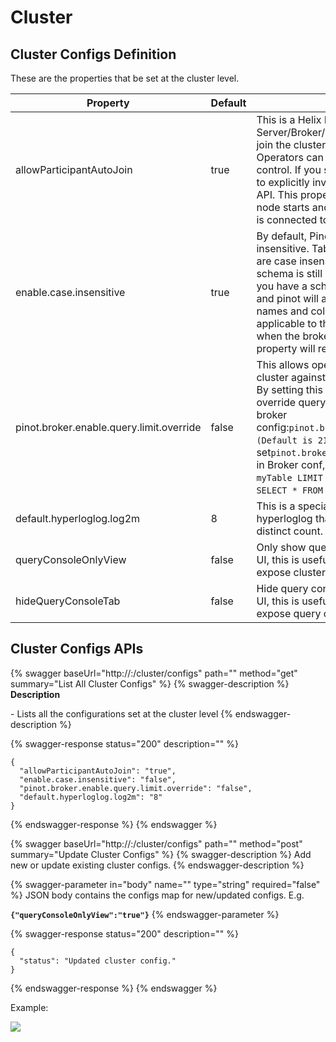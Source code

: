 # Cluster

## Cluster Configs Definition

These are the properties that be set at the cluster level.

| Property                                 | Default | Description                                                                                                                                                                                                                                                                                                                                                                                                                       |
| ---------------------------------------- | ------- | --------------------------------------------------------------------------------------------------------------------------------------------------------------------------------------------------------------------------------------------------------------------------------------------------------------------------------------------------------------------------------------------------------------------------------- |
| allowParticipantAutoJoin                 | true    | This is a Helix Property that allows any Pinot Server/Broker/Controller to automatically join the cluster. This is true by default. Operators can set this to false for more control. If you set this to false, you will have to explicitly invoke `/Instance/addInstance` API. This property is checked when a Pinot node starts and has no effect once the node is connected to the cluster.                                    |
| enable.case.insensitive                  | true    | By default, Pinot queries are case insensitive. Table name, column name, etc are case insensitive. This is because the schema is still optional for batch tables. If you have a schema, you can set this to false and pinot will accept any case for table names and columns. This property is applicable to the broker and is read only when the broker starts. Changing this property will require restarting the broker.       |
| pinot.broker.enable.query.limit.override | false   | This allows operators to protect the Pinot cluster against bad queries with large limits. By setting this to true, if Pinot broker override query limit when it is larger than broker config:`pinot.broker.query.response.limit (Default is 2147483647).`E.g. If set`pinot.broker.query.response.limit=1000` in Broker conf, then query`SELECT * FROM myTable LIMIT 25000`will be override to `SELECT * FROM myTable LIMIT 1000`. |
| default.hyperloglog.log2m                | 8       | This is a special config to override for hyperloglog that is used for approximate distinct count. Default value is 8.                                                                                                                                                                                                                                                                                                             |
| queryConsoleOnlyView                     | false   | Only show query console for controller web UI, this is useful when you don't want to expose cluster or ZK UI to Users.                                                                                                                                                                                                                                                                                                            |
| hideQueryConsoleTab                      | false   | Hide query console tab from controller web UI, this is useful when you don't want to expose query console UI to Users.                                                                                                                                                                                                                                                                                                            |

## Cluster Configs APIs

{% swagger baseUrl="http://<controller>:<port>/cluster/configs" path="" method="get" summary="List All Cluster Configs" %}
{% swagger-description %}
**Description**

\- Lists all the configurations set at the cluster level
{% endswagger-description %}

{% swagger-response status="200" description="" %}
```
{
  "allowParticipantAutoJoin": "true",
  "enable.case.insensitive": "false",
  "pinot.broker.enable.query.limit.override": "false",
  "default.hyperloglog.log2m": "8"
}
```
{% endswagger-response %}
{% endswagger %}

{% swagger baseUrl="http://<controller>:<port>/cluster/configs" path="" method="post" summary="Update Cluster Configs" %}
{% swagger-description %}
Add new or update existing cluster configs.
{% endswagger-description %}

{% swagger-parameter in="body" name="" type="string" required="false" %}
JSON body contains the configs map for new/updated configs. E.g.

**`{"queryConsoleOnlyView":"true"}`**
{% endswagger-parameter %}

{% swagger-response status="200" description="" %}
```
{
  "status": "Updated cluster config."
}
```
{% endswagger-response %}
{% endswagger %}

Example:

![](<../.gitbook/assets/swagger-cluster-config (1) (1).png>)
